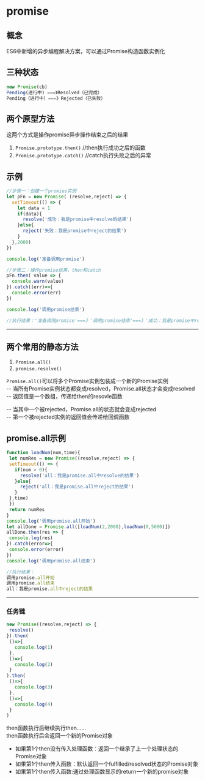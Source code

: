 # promise
## 概念
ES6中新增的异步编程解决方案，可以通过Promise构造函数实例化
## 三种状态
``` javascript
new Promise(cb)
Pending(进行中) ===》Resolved（已完成）
Pending（进行中）===》Rejected（已失败）
```
## 两个原型方法
这两个方式是操作promise异步操作结束之后的结果
1. `Promise.prototype.then()`   //then执行成功之后的函数
2. `Promise.prototype.catch()`  //catch执行失败之后的异常

## 示例
``` javascript
//步骤一：创建一个promies实例
let pFn = new Promise( (resolve,reject) => {
  setTimeout(() => {
    let data = 1
    if(data){
      resolve('成功：我是promise中resolve的结果')
    }else{
      reject('失败：我是promise中reject的结果')
    }
  },2000)
})

console.log('准备调用promise')

//步骤二：操作promise结果，then和catch
pFn.then( value => {
  console.warn(value)
}).catch((err)=>{
  console.error(err)
})

console.log('调用promise结束')

//执行结果：'准备调用promise'===》'调用promise结束'===》'成功：我是promise中resolve的结果'
```
***
## 两个常用的静态方法
1. `Promise.all()`
2. `promise.resolve()`  

 `Promise.all()`可以将多个Promise实例包装成一个新的Promise实例  
 -- 当所有Promise实例状态都变成resolved，Promise.all状态才会变成resolved  
 -- 返回值是一个数组，传递给then的resovle函数
 
 -- 当其中一个被rejected，Promise.all的状态就会变成rejected  
 -- 第一个被rejected实例的返回值会传递给回调函数
 ## promise.all示例
 ``` javascript
 function loadNum(num,time){
  let numRes = new Promise((resolve,reject) => {
  setTimeout(() => {
    if(num > 0){
      resolve('all：我是promise.all中resolve的结果')
    }else{
      reject('all：我是promise.all中reject的结果')
    }
  },time)
  })
  return numRes
}
console.log('调用promise.all开始')
let allDone = Promise.all([loadNum(2,2000),loadNum(0,5000)])
allDone.then(res => {
  console.log(res)
}).catch(error=>{
  console.error(error)
})
console.log('调用promise.all结束')

//执行结果：
调用promise.all开始
调用promise.all结束
all：我是promise.all中reject的结果
 ```
 ***
 ### 任务链
 ``` javascript
new Promise((resolve,reject) => {
  resolve()
}).then(
  ()=>{
    console.log(1)
  },
  ()=>{
    console.log(2)
  }
).then(
  ()=>{
    console.log(3)
  },
  ()=>{
    console.log(4)
  }
)
 ```
 then函数执行后继续执行then……  
 then函数执行后会返回一个新的Promise对象
 * 如果第1个then没有传入处理函数：返回一个继承了上一个处理状态的Promise对象
 * 如果第1个then传入函数：默认返回一个fulfilled/resolved状态的Promise对象
 * 如果第1个then传入函数:通过处理函数显示的return一个新的promise对象
